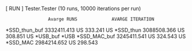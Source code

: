 
[ RUN      ] Tester.Tester (10 runs, 10000 iterations per run)

					Avarge RUNS 			AVARGE ITERATION
*SSD_thun_buf 		3332411.413 US  			333.241 US
*SSD_thun  			3088508.366 US 				308.851 US
*USB_buf
*USB
*SSD_MAC_buf			3245411.541 US 				324.543 US
*SSD_MAC 			2984214.652 US 				298.543
